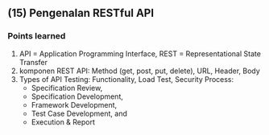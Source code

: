 ## (15) Pengenalan RESTful API

### Points learned
1. API = Application Programming Interface, REST = Representational State Transfer
2. komponen REST API: Method (get, post, put, delete), URL, Header, Body
3. Types of API Testing: Functionality, Load Test, Security
	Process: 
	* Specification Review, 
	* Specification Development, 
	* Framework Development, 
	* Test Case Development, and 
	* Execution & Report